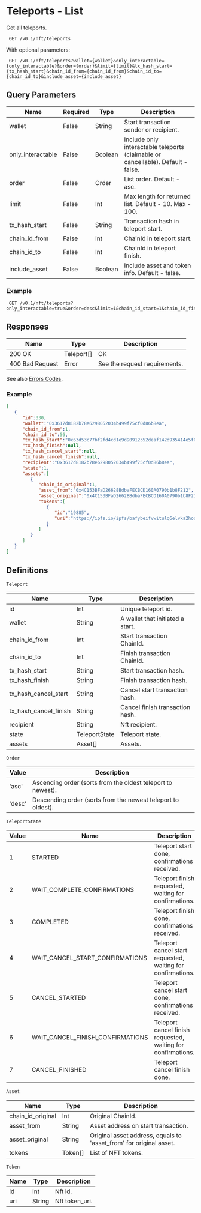 # Teleports - List

Get all teleports.

```
 GET /v0.1/nft/teleports
```

With optional parameters:

```
 GET /v0.1/nft/teleports?wallet={wallet}&only_interactable={only_interactable}&order={order}&limit={limit}&tx_hash_start={tx_hash_start}&chain_id_from={chain_id_from}&chain_id_to={chain_id_to}&include_asset={include_asset}
```

## Query Parameters

Name              | Required | Type | Description
------------------|-------| -------|-----
wallet            | False | String | Start transaction sender or recipient.
only_interactable | False | Boolean| Include only interactable teleports (claimable or cancellable). Default - false.
order             | False | Order  | List order. Default - asc.
limit             | False | Int    | Max length for returned list. Default - 10. Max - 100.
tx_hash_start     | False | String | Transaction hash in teleport start.
chain_id_from     | False | Int    | ChainId in teleport start.
chain_id_to       | False | Int    | ChainId in teleport finish.
include_asset     | False | Boolean| Include asset and token info. Default - false.

### Example
```
 GET /v0.1/nft/teleports?only_interactable=true&order=desc&limit=1&chain_id_start=1&chain_id_finish=56&include_asset=true
```

## Responses
Name | Type | Description
------|------|------
200 OK | Teleport[] |OK
400 Bad Request | Error | See the request requirements.

See also [Errors Codes](errors.md).

### Example
```json
[
   {
      "id":330,
      "wallet":"0x3617d8182b78e6298052034b499f75cf0d86b8ea",
      "chain_id_from":1,
      "chain_id_to":56,
      "tx_hash_start":"0x63d53c77bf2fd4cd1e9d90912352deaf142d935414e5f06d6ed3223314eb67d5",
      "tx_hash_finish":null,
      "tx_hash_cancel_start":null,
      "tx_hash_cancel_finish":null,
      "recipient":"0x3617d8182b78e6298052034b499f75cf0d86b8ea",
      "state":1,
      "assets":[
         {
            "chain_id_original":1,
            "asset_from":"0x4C153BFaD26628BdbaFECBCD160A0790b1b8F212",
            "asset_original":"0x4C153BFaD26628BdbaFECBCD160A0790b1b8F212",
            "tokens":[
               {
                  "id":"19885",
                  "uri":"https://ipfs.io/ipfs/bafybeifvwitulq6elvka2hoqhwixfhgb42l4aiukmtrw335osetikviuuu"
               }
            ]
         }
      ]
   }
]
```

## Definitions

`Teleport`

Name                  | Type    | Description
----------------------|---------|---------------------------------
id 					  | Int     | Unique teleport id.
wallet 				  | String  | A wallet that initiated a start.
chain_id_from 		  | Int     | Start transaction ChainId.
chain_id_to           | Int     | Finish transaction ChainId.
tx_hash_start         | String  | Start transaction hash.
tx_hash_finish        | String  | Finish transaction hash.
tx_hash_cancel_start  | String  | Cancel start transaction hash.
tx_hash_cancel_finish | String  | Cancel finish transaction hash.
recipient             | String  | Nft recipient.
state                 | TeleportState | Teleport state.
assets                | Asset[] | Assets.

`Order`

Value  | Description
-------|-------
'asc'  | Ascending order (sorts from the oldest teleport to newest).
'desc' | Descending order (sorts from the newest teleport to oldest).

`TeleportState`

Value | Name                         | Description
--|----------------------------------|-----
1 | STARTED                          | Teleport start done, confirmations received.
2 | WAIT_COMPLETE_CONFIRMATIONS      | Teleport finish requested, waiting for confirmations.
3 | COMPLETED                        | Teleport finish done, confirmations received.
4 | WAIT_CANCEL_START_CONFIRMATIONS  | Teleport cancel start requested, waiting for confirmations.
5 | CANCEL_STARTED                   | Teleport cancel start done, confirmations received.
6 | WAIT_CANCEL_FINISH_CONFIRMATIONS | Teleport cancel finish requested, waiting for confirmations.
7 | CANCEL_FINISHED                  | Teleport cancel finish done.

`Asset`

Name              | Type    | Description
------------------|---------|----------------------
chain_id_original | Int     | Original ChainId.
asset_from        | String  | Asset address on start transaction.
asset_original    | String  | Original asset address, equals to 'asset_from' for original asset.
tokens            | Token[] | List of NFT tokens.

`Token`

Name  | Type   | Description
------|--------|-----
id    | Int    | Nft id.
uri   | String | Nft token_uri.


